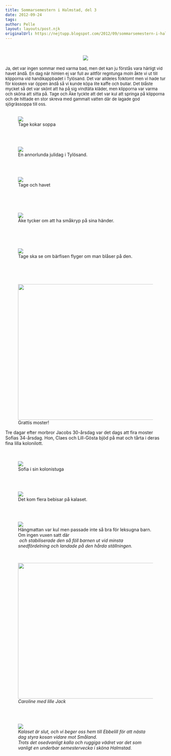 ```yaml
---
title: Sommarsemestern i Halmstad, del 3
date: 2012-09-24
tags: 	
author: Pelle
layout: layouts/post.njk
originalUrl: https://nejtupp.blogspot.com/2012/09/sommarsemestern-i-halmstad-del-3.html
---
```


<br></div><div class="separator" style="clear: both; text-align: center;"><img src="../../../../img/Ebbehill+-+Vid+havet-5C5C5904.jpg"></div><br></div><span style="font-size: small; font-weight: normal; text-align: left;">Ja, det var ingen sommar med varma bad, men det kan ju förstås vara härligt vid havet ändå. En dag när himlen ej var full av alltför regntunga moln åkte vi ut till klipporna vid handikappbadet i Tylösand. Det var alldeles folktomt men vi hade tur för kiosken var öppen ändå så vi kunde köpa lite kaffe och bullar. Det blåste mycket så det var skönt att ha på sig vindtäta kläder, men klipporna var varma och sköna att sitta på. Tage och Åke tyckte att det var kul att springa på klipporna och de hittade en stor skreva med gammalt vatten där de lagade god sjögrässoppa till oss.</span><br><br></div>

<figure>
	<img src="../../../../img/Ebbehill+-+Vid+havet-5C5C5917.jpg">
	<figcaption>Tage kokar soppa</figcaption>
</figure><div class="separator" style="clear: both; text-align: center;"><br></div><div class="separator" style="clear: both; text-align: center;"><br></div>

<figure>
	<img src="../../../../img/Ebbehill+-+Vid+havet-5C5C5923.jpg">
	<figcaption>En annorlunda julidag i Tylösand.</figcaption>
</figure><div class="separator" style="clear: both; text-align: center;"><br></div><div class="separator" style="clear: both; text-align: center;"><br></div>

<figure>
	<img src="../../../../img/Ebbehill+-+Vid+havet-5C5C5905.jpg">
	<figcaption>Tage och havet</figcaption>
</figure><div class="separator" style="clear: both; text-align: center;"><br></div><div class="separator" style="clear: both; text-align: center;"><br></div><div class="separator" style="clear: both; text-align: center;"><br></div>

<figure>
	<img src="../../../../img/Ebbehill+-+Vid+havet-5C5C5981.jpg">
	<figcaption>Åke tycker om att ha småkryp på sina händer.</figcaption>
</figure><div class="separator" style="clear: both; text-align: center;"><br></div><div class="separator" style="clear: both; text-align: center;"><br></div><div class="separator" style="clear: both; text-align: center;"><br></div>

<figure>
	<img src="../../../../img/Ebbehill+-+Vid+havet-5C5C5982.jpg">
	<figcaption>Tage ska se om bärfisen flyger om man blåser på den.</figcaption>
</figure><div class="separator" style="clear: both; text-align: center;"><br></div><div class="separator" style="clear: both; text-align: center;"><br></div><div class="separator" style="clear: both; text-align: center;"><br></div>

<figure>
	<img src="../../../../img/Ebbehill+-+Sofias+fo%CC%88delsedagskaffe-5C5C5989.jpg" width="426">
	<figcaption>Grattis moster!</figcaption>
</figure>Tre dagar efter morbror Jacobs 30-årsdag var det dags att fira moster Sofias 34-årsdag. Hon, Claes och Lill-Gösta bjöd på mat och tårta i deras fina lilla kolonilott.<br><br><br>

<figure>
	<img src="../../../../img/Ebbehill+-+Sofias+fo%CC%88delsedagskaffe-5C5C5993.jpg">
	<figcaption>Sofia i sin kolonistuga</figcaption>
</figure><br><br>

<figure>
	<img src="../../../../img/Ebbehill+-+Sofias+fo%CC%88delsedagskaffe-5C5C6018.jpg">
	<figcaption>Det kom flera bebisar på kalaset.</figcaption>
</figure><br><br>

<figure>
	<img src="../../../../img/Ebbehill+-+Sofias+fo%CC%88delsedagskaffe-5C5C5997.jpg">
	<figcaption>Hängmattan var kul men passade inte så bra för leksugna barn. Om ingen vuxen satt där</i><br><i> och stabiliserade den så föll barnen ut vid minsta snedfördelning och landade på den hårda ställningen.</figcaption>
</figure><br>

<figure>
	<img src="../../../../img/Ebbehill+-+Sofias+fo%CC%88delsedagskaffe-5C5C6015.jpg" width="426">
	<figcaption>Caroline med lille Jack</figcaption>
</figure><div class="separator" style="clear: both; text-align: center;"><br></div><br>

<figure>
	<img src="../../../../img/Ebbehill+-+Sofias+fo%CC%88delsedagskaffe-5C5C6019.jpg">
	<figcaption>Kalaset är slut, och vi beger oss hem till Ebbelill för att nästa dag styra kosan vidare mot Småland.</i><br><i>Trots det osedvanligt kalla och ruggiga vädret var det som vanligt en underbar semestervecka i sköna Halmstad.</figcaption>
</figure>
